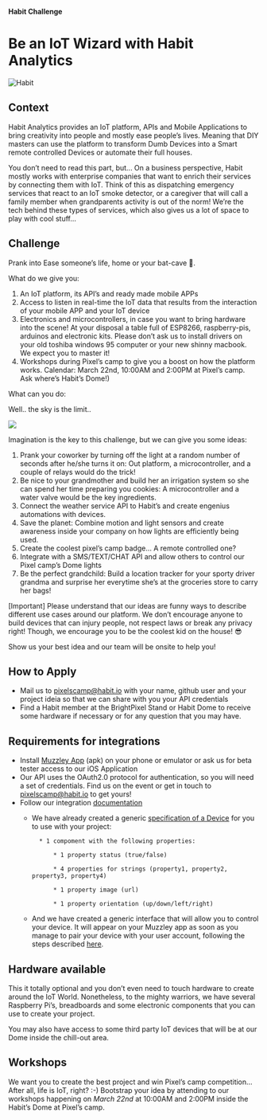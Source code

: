 **Habit Challenge**

# Be an IoT Wizard with Habit Analytics

![Habit](https://github.com/habitio/PixelsCamp-Challenge/blob/master/illustration.png)

## Context
Habit Analytics provides an IoT platform, APIs and Mobile Applications to bring creativity into people and mostly ease people’s lives. Meaning that DIY masters can use the platform to transform Dumb Devices into a Smart remote controlled Devices or automate their full houses.

You don’t need to read this part, but... On a business perspective, Habit mostly works with enterprise companies that want to enrich their services by connecting them with IoT. Think of this as dispatching emergency services that react to an IoT smoke detector, or a caregiver that will call a family member when grandparents activity is out of the norm! We’re the tech behind these types of services, which also gives us a lot of space to play with cool stuff...


## Challenge
Prank into Ease someone’s life, home or your bat-cave 🦇.

What do we give you:

1. An IoT platform, its API’s and ready made mobile APPs
2. Access to listen in real-time the IoT data that results from the interaction of your mobile APP and your IoT device
3. Electronics and microcontrollers, in case you want to bring hardware into the scene! At your disposal a table full of ESP8266, raspberry-pis, arduinos and electronic kits. Please don’t ask us to install drivers on your old toshiba windows 95 computer or your new shinny macbook. We expect you to master it!
4. Workshops during Pixel’s camp to give you a boost on how the platform works. Calendar: March 22nd, 10:00AM and 2:00PM at Pixel’s camp. Ask where’s Habit’s Dome!)

What can you do:

Well.. the sky is the limit..

![](https://media1.tenor.com/images/66a8ecfb5452143f413a169196b846a1/tenor.gif?itemid=9327373)

Imagination is the key to this challenge, but we can give you some ideas:

1. Prank your coworker by turning off the light at a random number of seconds after he/she turns it on: Out platform, a microcontroller, and a couple of relays would do the trick!
2. Be nice to your grandmother and build her an irrigation system so she can spend her time preparing you cookies: A microcontroller and a water valve would be the key ingredients. 
3. Connect the weather service API to Habit’s and create engenius automations with devices. 
4. Save the planet: Combine motion and light sensors and create awareness inside your company on how lights are efficiently being used.
5. Create the coolest pixel’s camp badge… A remote controlled one? 
6. Integrate with a SMS/TEXT/CHAT API and allow others to control our Pixel camp’s Dome lights 
7. Be the perfect grandchild: Build a location tracker for your sporty driver grandma and surprise her everytime she’s at the groceries store to carry her bags!

[Important] Please understand that our ideas are funny ways to describe different use cases around our platform. We don’t encourage anyone to build devices that can injury people, not respect laws or break any privacy right! Though, we encourage you to be the coolest kid on the house! 😎

Show us your best idea and our team will be onsite to help you!

    
## How to Apply
* Mail us to pixelscamp@habit.io with your name, github user and your project ideia so that we can share with you your API credentials 
* Find a Habit member at the BrightPixel Stand or Habit Dome to receive some hardware if necessary or for any question that you may have.



## Requirements for integrations
* Install [Muzzley App](https://cdn.muzzley.com/apk/muzzley-v3-qa.apk) (apk) on your phone or emulator or ask us for beta tester access to our iOS Application
* Our API uses the OAuth2.0 protocol for authentication, so you will need a set of credentials. Find us on the event or get in touch to [pixelscamp@habit.io](pixelscamp@habit.io) to get yours!
* Follow our integration [documentation](https://habitio.docs.apiary.io) 
    * We have already created a generic [specification of a Device](https://habitio.docs.apiary.io/#introduction/meaningful-communication-(specification)) for you to use with your project:
    
            * 1 compoment with the following properties:
            
                * 1 property status (true/false)    

                * 4 properties for strings (property1, property2, property3, property4)
              
                * 1 property image (url)
                
                * 1 property orientation (up/down/left/right)
                
    * And we have created a generic interface that will allow you to control your device. It will appear on your Muzzley app as soon as you manage to pair your device with your user account, following the steps described [here](https://habitio.docs.apiary.io/#introduction/integrate-devices).
            
    
## Hardware available
This it totally optional and you don’t even need to touch hardware to create around the IoT World. Nonetheless, to the mighty warriors, we have several Raspberry Pi’s, breadboards and some electronic components that you can use to create your project. 

You may also have access to some third party IoT devices that will be at our Dome inside the chill-out area. 


## Workshops
We want you to create the best project and win Pixel’s camp competition… After all, life is IoT, right? :-)
Bootstrap your idea by attending to our workshops happening on *March 22nd* at 10:00AM and 2:00PM inside the Habit’s Dome at Pixel’s camp. 



